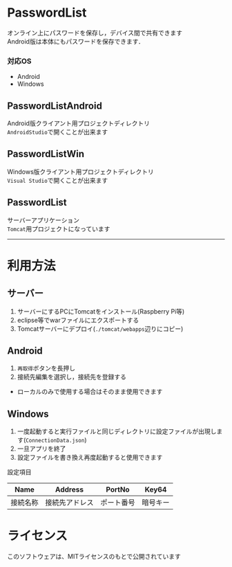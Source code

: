 # PasswordList
オンライン上にパスワードを保存し，デバイス間で共有できます<br>
Android版は本体にもパスワードを保存できます．
### 対応OS
- Android
- Windows

## PasswordListAndroid
Android版クライアント用プロジェクトディレクトリ<br>
`AndroidStudio`で開くことが出来ます

## PasswordListWin
Windows版クライアント用プロジェクトディレクトリ<br>
`Visual Studio`で開くことが出来ます

## PasswordList
サーバーアプリケーション<br>
`Tomcat`用プロジェクトになっています
___

# 利用方法
## サーバー
1. サーバーにするPCにTomcatをインストール(Raspberry Pi等)
1. eclipse等でwarファイルにエクスポートする
1. Tomcatサーバーにデプロイ(`./tomcat/webapps`辺りにコピー)
## Android
1. `再取得`ボタンを長押し
1. 接続先編集を選択し，接続先を登録する
- ローカルのみで使用する場合はそのまま使用できます
## Windows
1. 一度起動すると実行ファイルと同じディレクトリに設定ファイルが出現します(`ConnectionData.json`)
1. 一旦アプリを終了
1. 設定ファイルを書き換え再度起動すると使用できます

設定項目

|Name|Address|PortNo|Key64|
|:--:|:--:|:--:|:--:|
|接続名称|接続先アドレス|ポート番号|暗号キー|


# ライセンス
このソフトウェアは、MITライセンスのもとで公開されています